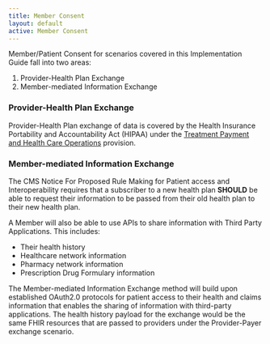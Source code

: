 ```yaml
---
title: Member Consent
layout: default
active: Member Consent
---
```


Member/Patient Consent for scenarios covered in this Implementation Guide fall into two areas:

1. Provider-Health Plan Exchange
2. Member-mediated Information Exchange

### Provider-Health Plan Exchange

Provider-Health Plan exchange of data is covered by the Health Insurance Portability and Accountability Act (HIPAA) under the [Treatment Payment and Health Care Operations](https://www.hhs.gov/hipaa/for-professionals/privacy/guidance/disclosures-treatment-payment-health-care-operations/index.html) provision.

### Member-mediated Information Exchange

The CMS Notice For Proposed Rule Making for Patient access and Interoperability requires that a subscriber to a new health plan **SHOULD** be able to request their information to be passed from their old health plan to their new health plan.

A Member will also be able to use APIs to share information with Third Party Applications. This includes:

- Their health history
- Healthcare network information
- Pharmacy network information
- Prescription Drug Formulary information

The Member-mediated Information Exchange method will build upon established OAuth2.0 protocols for patient access to their health and claims information that enables the sharing of information with third-party applications. The health history payload for the exchange would be the same FHIR resources that are passed to providers under the Provider-Payer exchange scenario.
